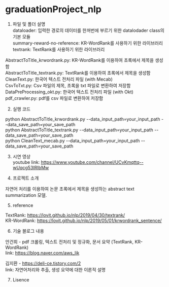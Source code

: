# graduationProject_nlp

1. 파일 및 폴더 설명<br>
dataloader: 입력한 경로의 데이터를 한꺼번에 부르기 위한 datalodader class의 기본 모듈 <br>
summary-reward-no-reference: KR-WordRank를 사용하기 위한 라이브러리<br>
textrank: TextRank를 사용하기 위한 라이브러리<br>

AbstractToTitle_krwordrank.py: KR-WordRank를 이용하여 초록에서 제목을 생성함<br>
AbstractToTitle_textrank.py: TextRank를 이용하여 초록에서 제목을 생성함<br>
CleanText.py: 한국어 텍스트 전처리 파일 (with Mecab)<br>
CsvToTxt.py: Csv 파일의 제목, 초록을 txt 파일로 변환하여 저장함<br>
DataPreProcessing_okt.py: 한국어 텍스트 전처리 파일 (with Okt)<br>
pdf_crawler.py: pdf를 csv 파일로 변환하여 저장함<br>


2. 실행 코드<br>

python AbstractToTitle_krwordrank.py --data_input_path=your_input_path --data_save_path=your_save_path<br>
python AbstractToTitle_textrank.py --data_input_path=your_input_path --data_save_path=your_save_path<br>
python CleanText_mecab.py --data_input_path=your_input_path --data_save_path=your_save_path<br>

3. 시연 영상<br>
youtube link: https://www.youtube.com/channel/UCvKmqttq--wUqcg53IRIbMw

4. 프로젝트 소개 <br>

자연어 처리를 이용하여 논문 초록에서 제목을 생성하는 abstract text summarization 모델.

5. reference <br>

TextRank: https://lovit.github.io/nlp/2019/04/30/textrank/ <br>
KR-WordRank: https://lovit.github.io/nlp/2019/05/01/krwordrank_sentence/

6. 기술 블로그 내용 <br>

안건희 - pdf 크롤링, 텍스트 전처리 및 정규화, 문서 요약 (TextRank, KR-WordRank) <br>
link: https://blog.naver.com/aws_lik <br>

김지환 - https://deli-ce.tistory.com/2 <br>
link: 자연어처리와 추출, 생성 요약에 대한 이론적 설명 <br>

7. Lisence <br>
